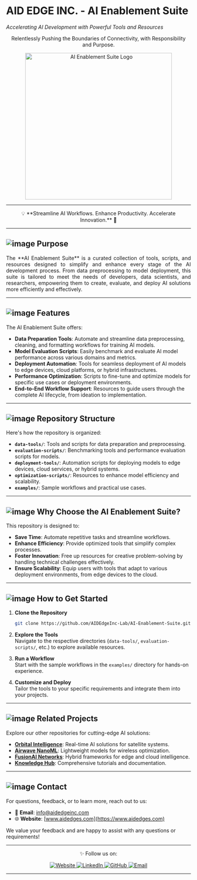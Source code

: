 
# **AID EDGE INC. - AI Enablement Suite**
<i align="center">Accelerating AI Development with Powerful Tools and Resources</i>

<p align="center">
Relentlessly Pushing the Boundaries of Connectivity, with Responsibility and Purpose.
</p>

<p align="center">
<img src="AI_Enablement_Suite.png" alt="AI Enablement Suite Logo" height="400"/>
</p>

---

<p align="center">
💡 **Streamline AI Workflows. Enhance Productivity. Accelerate Innovation.** 🚀
</p>

---

## ![image](https://github.com/user-attachments/assets/f78950af-963e-4b28-ac4f-0cc8172e808e) Purpose

<div align="justify">
The **AI Enablement Suite** is a curated collection of tools, scripts, and resources designed to simplify and enhance every stage of the AI development process. From data preprocessing to model deployment, this suite is tailored to meet the needs of developers, data scientists, and researchers, empowering them to create, evaluate, and deploy AI solutions more efficiently and effectively.
</div>

---

## ![image](https://github.com/user-attachments/assets/f43525b1-5776-4894-85f1-0c7db11fe97b) Features

The AI Enablement Suite offers:
- **Data Preparation Tools**: Automate and streamline data preprocessing, cleaning, and formatting workflows for training AI models.
- **Model Evaluation Scripts**: Easily benchmark and evaluate AI model performance across various domains and metrics.
- **Deployment Automation**: Tools for seamless deployment of AI models to edge devices, cloud platforms, or hybrid infrastructures.
- **Performance Optimization**: Scripts to fine-tune and optimize models for specific use cases or deployment environments.
- **End-to-End Workflow Support**: Resources to guide users through the complete AI lifecycle, from ideation to implementation.

---

## ![image](https://github.com/user-attachments/assets/480f6722-c59a-44c0-a71f-4943558a5566) Repository Structure

Here's how the repository is organized:

- **`data-tools/`**: Tools and scripts for data preparation and preprocessing.
- **`evaluation-scripts/`**: Benchmarking tools and performance evaluation scripts for models.
- **`deployment-tools/`**: Automation scripts for deploying models to edge devices, cloud services, or hybrid systems.
- **`optimization-scripts/`**: Resources to enhance model efficiency and scalability.
- **`examples/`**: Sample workflows and practical use cases.

---

## ![image](https://github.com/user-attachments/assets/839ca94d-0488-44c7-bfa5-2009d8b48d79) Why Choose the AI Enablement Suite?

This repository is designed to:
- **Save Time**: Automate repetitive tasks and streamline workflows.
- **Enhance Efficiency**: Provide optimized tools that simplify complex processes.
- **Foster Innovation**: Free up resources for creative problem-solving by handling technical challenges effectively.
- **Ensure Scalability**: Equip users with tools that adapt to various deployment environments, from edge devices to the cloud.

---

## ![image](https://github.com/user-attachments/assets/157e2fad-5086-4904-a30a-a4aa2063300d) How to Get Started

1. **Clone the Repository**  
   ```bash
   git clone https://github.com/AIDEdgeInc-Lab/AI-Enablement-Suite.git
   ```

2. **Explore the Tools**  
   Navigate to the respective directories (`data-tools/`, `evaluation-scripts/`, etc.) to explore available resources.

3. **Run a Workflow**  
   Start with the sample workflows in the `examples/` directory for hands-on experience.

4. **Customize and Deploy**  
   Tailor the tools to your specific requirements and integrate them into your projects.

---

## ![image](https://github.com/user-attachments/assets/71b21b12-f55c-4813-847c-4526d794d96e) Related Projects

Explore our other repositories for cutting-edge AI solutions:

- [**Orbital Intelligence**](https://github.com/AIDEdgeInc-Lab/Scalable-Real-Time-Edge-AI-Frameworks): Real-time AI solutions for satellite systems.
- [**Airwave NanoML**](https://github.com/AIDEdgeInc-Lab/NanoML-Acceleration-Suite): Lightweight models for wireless optimization.
- [**FusionAI Networks**](https://github.com/AIDEdgeInc-Lab/FusionAI-Adaptive-Networks): Hybrid frameworks for edge and cloud intelligence.
- [**Knowledge Hub**](https://github.com/AIDEdgeInc-Lab/Documentation-and-Learning): Comprehensive tutorials and documentation.

---

## ![image](https://github.com/user-attachments/assets/7868b320-bc13-4065-85a8-073dd6698163) Contact

For questions, feedback, or to learn more, reach out to us:

- 📧 **Email**: [info@aidedgeinc.com](mailto:info@aidedgeinc.com)  
- 🌐 **Website**: [www.aidedges.com](https://www.aidedges.com)

We value your feedback and are happy to assist with any questions or requirements!

---

<p align="center">✨ Follow us on: </p>

<p align="center">
  <a href="https://www.aidedges.com">
    <img src="https://img.shields.io/badge/Website-AID%20Edge%20Inc.-Pastel%20Mint?style=for-the-badge&color=A3E4D7" alt="Website">
  </a>
  <a href="https://www.linkedin.com/company/aid-edge-inc">
    <img src="https://img.shields.io/badge/LinkedIn-AID%20Edge%20Inc.-Pastel%20Blue?style=for-the-badge&color=CCE7FF" alt="LinkedIn">
  </a>
  <a href="https://github.com/AIDEdgeInc-Lab">
    <img src="https://img.shields.io/badge/GitHub-AID%20Edge%20Inc.-Pastel%20Gray?style=for-the-badge&color=E6E6FA" alt="GitHub">
  </a>
  <a href="mailto:info@aidedgeinc.com">
    <img src="https://img.shields.io/badge/Email-Contact%20Us-Pastel%20Pink?style=for-the-badge&color=FFE5CC" alt="Email">
  </a>
</p>

---

